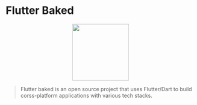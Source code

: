 # Flutter Baked
<p align="center">
  <img  height="150" src="https://user-images.githubusercontent.com/12971971/236627158-50d8a120-456d-46f2-bc69-ec172dc25c92.png">
</p>

> Flutter baked is an open source project that uses Flutter/Dart to build corss-platform applications with various tech stacks.
